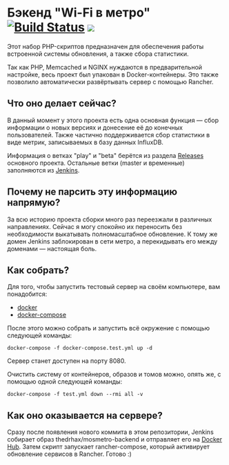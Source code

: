 # Бэкенд "Wi-Fi в метро" [![Build Status](https://local.thedrhax.pw/jenkins/job/backend/badge/icon)](https://local.thedrhax.pw/jenkins/job/backend/) [![](https://images.microbadger.com/badges/image/thedrhax/mosmetro-backend.svg)](https://hub.docker.com/r/thedrhax/mosmetro-backend)

Этот набор PHP-скриптов предназначен для обеспечения работы встроенной системы обновления, а также сбора статистики.

Так как PHP, Memcached и NGINX нуждаются в предварительной настройке, весь проект был упакован в Docker-контейнеры. Это также позволило автоматически развёртывать сервер с помощью Rancher.

## Что оно делает сейчас?

В данный момент у этого проекта есть одна основная функция — сбор информации о новых версиях и донесение её до конечных пользователей. Также частично поддерживается сбор статистики в виде метрик, записываемых в базу данных InfluxDB.

Информация о ветках "play" и "beta" берётся из раздела [Releases](https://github.com/mosmetro-android/mosmetro-android/releases) основного проекта. Остальные ветки (master и временные) заполняются из [Jenkins](https://local.thedrhax.pw/jenkins/job/MosMetro-Android/).

## Почему не парсить эту информацию напрямую?

За всю историю проекта сборки много раз переезжали в различных направлениях. Сейчас я могу спокойно их переносить без необходимости выкатывать полномасштабное обновление. К тому же домен Jenkins заблокирован в сети метро, а перекидывать его между доменами — настоящая боль.

## Как собрать?

Для того, чтобы запустить тестовый сервер на своём компьютере, вам понадобится:

* [docker](https://www.docker.com/)
* [docker-compose](https://docs.docker.com/compose/)

После этого можно собрать и запустить всё окружение с помощью следующей команды:

```
docker-compose -f docker-compose.test.yml up -d
```

Сервер станет доступен на порту 8080.

Очистить систему от контейнеров, образов и томов можно, опять же, с помощью одной следующей команды:

```
docker-compose -f test.yml down --rmi all -v
```

## Как оно оказывается на сервере?

Сразу после появления нового коммита в этом репозитории, Jenkins собирает образ thedrhax/mosmetro-backend и отправляет его на [Docker Hub](https://hub.docker.com/r/thedrhax/mosmetro-backend/). Затем скрипт запускает rancher-compose, который активирует обновление сервисов в Rancher. Готово :)
